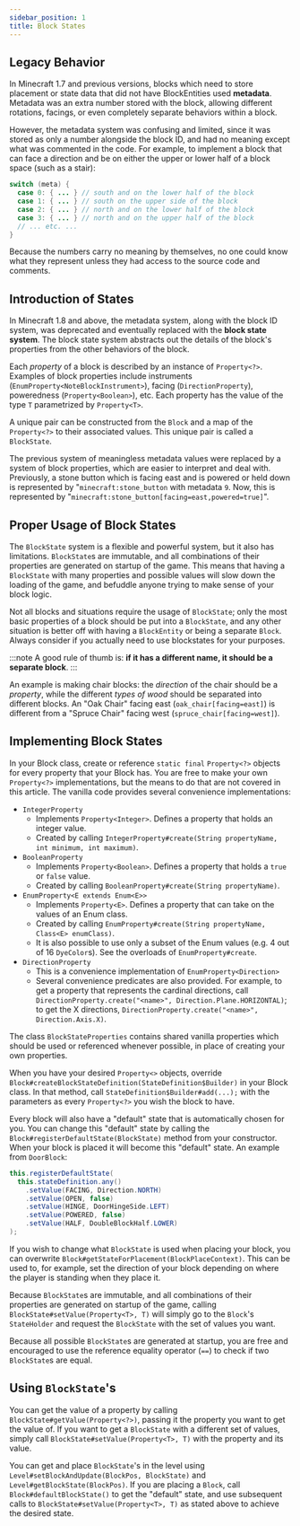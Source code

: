 ```yaml
---
sidebar_position: 1
title: Block States
---
```


## Legacy Behavior

In Minecraft 1.7 and previous versions, blocks which need to store placement or state data that did not have BlockEntities used **metadata**. Metadata was an extra number stored with the block, allowing different rotations, facings, or even completely separate behaviors within a block.

However, the metadata system was confusing and limited, since it was stored as only a number alongside the block ID, and had no meaning except what was commented in the code. For example, to implement a block that can face a direction and be on either the upper or lower half of a block space (such as a stair): 

```java
switch (meta) {
  case 0: { ... } // south and on the lower half of the block
  case 1: { ... } // south on the upper side of the block
  case 2: { ... } // north and on the lower half of the block
  case 3: { ... } // north and on the upper half of the block
  // ... etc. ...
}
```

Because the numbers carry no meaning by themselves, no one could know what they represent unless they had access to the source code and comments.

## Introduction of States

In Minecraft 1.8 and above, the metadata system, along with the block ID system, was deprecated and eventually replaced with the **block state system**. The block state system abstracts out the details of the block's properties from the other behaviors of the block.

Each *property* of a block is described by an instance of `Property<?>`. Examples of block properties include instruments (`EnumProperty<NoteBlockInstrument>`), facing (`DirectionProperty`), poweredness (`Property<Boolean>`), etc. Each property has the value of the type `T` parametrized by `Property<T>`.

A unique pair can be constructed from the `Block` and a map of the `Property<?>` to their associated values. This unique pair is called a `BlockState`.

The previous system of meaningless metadata values were replaced by a system of block properties, which are easier to interpret and deal with. Previously, a stone button which is facing east and is powered or held down is represented by "`minecraft:stone_button` with metadata `9`. Now, this is represented by "`minecraft:stone_button[facing=east,powered=true]`".

## Proper Usage of Block States

The `BlockState` system is a flexible and powerful system, but it also has limitations. `BlockState`s are immutable, and all combinations of their properties are generated on startup of the game. This means that having a `BlockState` with many properties and possible values will slow down the loading of the game, and befuddle anyone trying to make sense of your block logic.

Not all blocks and situations require the usage of `BlockState`; only the most basic properties of a block should be put into a `BlockState`, and any other situation is better off with having a `BlockEntity` or being a separate `Block`. Always consider if you actually need to use blockstates for your purposes.

:::note
A good rule of thumb is: **if it has a different name, it should be a separate block**.
:::

An example is making chair blocks: the *direction* of the chair should be a *property*, while the different *types of wood* should be separated into different blocks.
An "Oak Chair" facing east (`oak_chair[facing=east]`) is different from a "Spruce Chair" facing west (`spruce_chair[facing=west]`).

## Implementing Block States

In your Block class, create or reference `static final` `Property<?>` objects for every property that your Block has. You are free to make your own `Property<?>` implementations, but the means to do that are not covered in this article. The vanilla code provides several convenience implementations:

* `IntegerProperty`
    * Implements `Property<Integer>`. Defines a property that holds an integer value.
    * Created by calling `IntegerProperty#create(String propertyName, int minimum, int maximum)`.
* `BooleanProperty`
    * Implements `Property<Boolean>`. Defines a property that holds a `true` or `false` value.
    * Created by calling `BooleanProperty#create(String propertyName)`.
* `EnumProperty<E extends Enum<E>>`
    * Implements `Property<E>`. Defines a property that can take on the values of an Enum class.
    * Created by calling `EnumProperty#create(String propertyName, Class<E> enumClass)`.
    * It is also possible to use only a subset of the Enum values (e.g. 4 out of 16 `DyeColor`s). See the overloads of `EnumProperty#create`.
* `DirectionProperty`
    * This is a convenience implementation of `EnumProperty<Direction>`
    * Several convenience predicates are also provided. For example, to get a property that represents the cardinal directions, call `DirectionProperty.create("<name>", Direction.Plane.HORIZONTAL)`; to get the X directions, `DirectionProperty.create("<name>", Direction.Axis.X)`.

The class `BlockStateProperties` contains shared vanilla properties which should be used or referenced whenever possible, in place of creating your own properties.

When you have your desired `Property<>` objects, override `Block#createBlockStateDefinition(StateDefinition$Builder)` in your Block class. In that method, call `StateDefinition$Builder#add(...);`  with the parameters as every `Property<?>` you wish the block to have.

Every block will also have a "default" state that is automatically chosen for you. You can change this "default" state by calling the `Block#registerDefaultState(BlockState)` method from your constructor. When your block is placed it will become this "default" state. An example from `DoorBlock`:

```java
this.registerDefaultState(
  this.stateDefinition.any()
    .setValue(FACING, Direction.NORTH)
    .setValue(OPEN, false)
    .setValue(HINGE, DoorHingeSide.LEFT)
    .setValue(POWERED, false)
    .setValue(HALF, DoubleBlockHalf.LOWER)
);
```

If you wish to change what `BlockState` is used when placing your block, you can overwrite `Block#getStateForPlacement(BlockPlaceContext)`. This can be used to, for example, set the direction of your block depending on where the player is standing when they place it.

Because `BlockState`s are immutable, and all combinations of their properties are generated on startup of the game, calling `BlockState#setValue(Property<T>, T)` will simply go to the `Block`'s `StateHolder` and request the `BlockState` with the set of values you want.

Because all possible `BlockState`s are generated at startup, you are free and encouraged to use the reference equality operator (`==`) to check if two `BlockState`s are equal.

## Using `BlockState`'s

You can get the value of a property by calling `BlockState#getValue(Property<?>)`, passing it the property you want to get the value of.
If you want to get a `BlockState` with a different set of values, simply call `BlockState#setValue(Property<T>, T)` with the property and its value.

You can get and place `BlockState`'s in the level using `Level#setBlockAndUpdate(BlockPos, BlockState)` and `Level#getBlockState(BlockPos)`. If you are placing a `Block`, call `Block#defaultBlockState()` to get the "default" state, and use subsequent calls to `BlockState#setValue(Property<T>, T)` as stated above to achieve the desired state.
